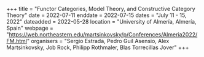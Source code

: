 +++
title = "Functor Categories, Model Theory, and Constructive Category Theory"
date = 2022-07-11
enddate = 2022-07-15
dates = "July 11 - 15, 2022"
dateadded = 2022-05-28
location = "University of Almería, Almería, Spain"
webpage = "https://web.northeastern.edu/martsinkovsky/p/Conferences/Almeria2022/FM.html"
organisers = "Sergio Estrada, Pedro Guil Asensio, Alex Martsinkovsky, Job Rock, Philipp Rothmaler, Blas Torrecillas Jover"
+++
